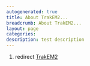 ```yaml
---
autogenerated: true
title: About TrakEM2...
breadcrumb: About TrakEM2...
layout: page
categories: 
description: test description
---
```


1.  redirect [TrakEM2](TrakEM2)
